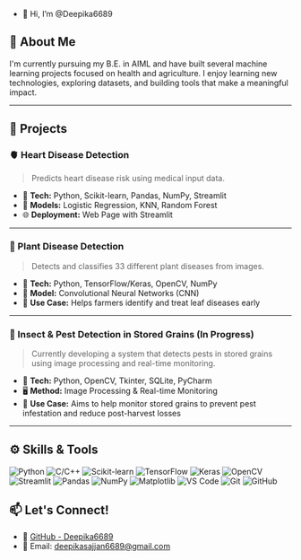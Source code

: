 - 👋 Hi, I’m @Deepika6689
## 🧠 About Me

I'm currently pursuing my B.E. in AIML and have built several machine learning projects focused on health and agriculture. I enjoy learning new technologies, exploring datasets, and building tools that make a meaningful impact.

---
## 🔬 Projects

### 🫀 Heart Disease Detection
> Predicts heart disease risk using medical input data.

- 🧪 **Tech:** Python, Scikit-learn, Pandas, NumPy, Streamlit  
- 🧠 **Models:** Logistic Regression, KNN, Random Forest  
- 🌐 **Deployment:** Web Page with Streamlit

---
### 🍃 Plant Disease Detection
> Detects and classifies 33 different plant diseases from images.

- 🧪 **Tech:** Python, TensorFlow/Keras, OpenCV, NumPy  
- 🧠 **Model:** Convolutional Neural Networks (CNN)  
- 🌱 **Use Case:** Helps farmers identify and treat leaf diseases early

---
### 🐞 Insect & Pest Detection in Stored Grains (In Progress)  
> Currently developing a system that detects pests in stored grains using image processing and real-time monitoring.

- 🧪 **Tech:** Python, OpenCV, Tkinter, SQLite, PyCharm  
- 🖥️ **Method:** Image Processing & Real-time Monitoring  
- 🌾 **Use Case:** Aims to help monitor stored grains to prevent pest infestation and reduce post-harvest losses
---
## ⚙️ Skills & Tools

![Python](https://img.shields.io/badge/-Python-3776AB?style=flat&logo=python&logoColor=white)
![C/C++](https://img.shields.io/badge/-C/C++-00599C?style=flat&logo=c)
![Scikit-learn](https://img.shields.io/badge/-Scikit--learn-F7931E?style=flat&logo=scikit-learn&logoColor=white)
![TensorFlow](https://img.shields.io/badge/-TensorFlow-FF6F00?style=flat&logo=tensorflow&logoColor=white)
![Keras](https://img.shields.io/badge/-Keras-D00000?style=flat&logo=keras&logoColor=white)
![OpenCV](https://img.shields.io/badge/-OpenCV-5C3EE8?style=flat&logo=opencv&logoColor=white)
![Streamlit](https://img.shields.io/badge/-Streamlit-FF4B4B?style=flat&logo=streamlit&logoColor=white)
![Pandas](https://img.shields.io/badge/-Pandas-150458?style=flat&logo=pandas)
![NumPy](https://img.shields.io/badge/-NumPy-013243?style=flat&logo=numpy)
![Matplotlib](https://img.shields.io/badge/-Matplotlib-11557C?style=flat&logo=matplotlib)
![VS Code](https://img.shields.io/badge/-VS_Code-007ACC?style=flat&logo=visual-studio-code)
![Git](https://img.shields.io/badge/-Git-F05032?style=flat&logo=git&logoColor=white)
![GitHub](https://img.shields.io/badge/-GitHub-181717?style=flat&logo=github)

## 📫 Let's Connect!

- 💼 [GitHub - Deepika6689](https://github.com/Deepika6689)  
- 📧 Email: deepikasajjan6689@gmail.com
